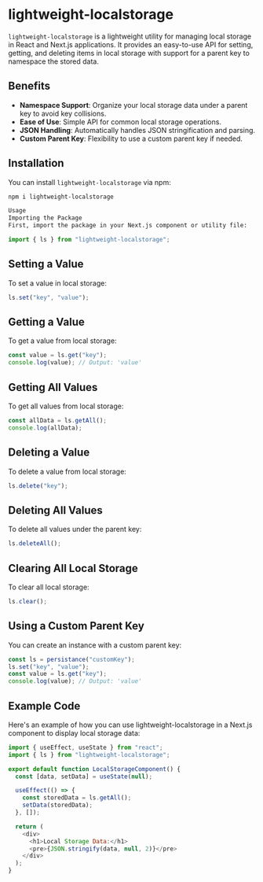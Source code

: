 # lightweight-localstorage

`lightweight-localstorage` is a lightweight utility for managing local storage in React and Next.js applications. It provides an easy-to-use API for setting, getting, and deleting items in local storage with support for a parent key to namespace the stored data.

## Benefits

- **Namespace Support**: Organize your local storage data under a parent key to avoid key collisions.
- **Ease of Use**: Simple API for common local storage operations.
- **JSON Handling**: Automatically handles JSON stringification and parsing.
- **Custom Parent Key**: Flexibility to use a custom parent key if needed.

## Installation

You can install `lightweight-localstorage` via npm:

```sh
npm i lightweight-localstorage

Usage
Importing the Package
First, import the package in your Next.js component or utility file:
```

```js
import { ls } from "lightweight-localstorage";
```

## Setting a Value

To set a value in local storage:

```js
ls.set("key", "value");
```

## Getting a Value

To get a value from local storage:

```js
const value = ls.get("key");
console.log(value); // Output: 'value'
```

## Getting All Values

To get all values from local storage:

```js
const allData = ls.getAll();
console.log(allData);
```

## Deleting a Value

To delete a value from local storage:

```js
ls.delete("key");
```

## Deleting All Values

To delete all values under the parent key:

```js
ls.deleteAll();
```

## Clearing All Local Storage

To clear all local storage:

```js
ls.clear();
```

## Using a Custom Parent Key

You can create an instance with a custom parent key:

```js
const ls = persistance("customKey");
ls.set("key", "value");
const value = ls.get("key");
console.log(value); // Output: 'value'
```

## Example Code

Here's an example of how you can use lightweight-localstorage in a Next.js component to display local storage data:

```js
import { useEffect, useState } from "react";
import { ls } from "lightweight-localstorage";

export default function LocalStorageComponent() {
  const [data, setData] = useState(null);

  useEffect(() => {
    const storedData = ls.getAll();
    setData(storedData);
  }, []);

  return (
    <div>
      <h1>Local Storage Data:</h1>
      <pre>{JSON.stringify(data, null, 2)}</pre>
    </div>
  );
}
```
